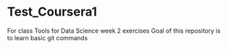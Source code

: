 # Test_Coursera1
For class Tools for Data Science week 2 exercises
Goal of this repository is to learn basic git commands
